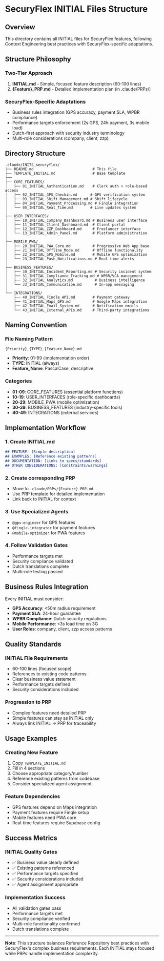 # SecuryFlex INITIAL Files Structure

## Overview
This directory contains all INITIAL files for SecuryFlex features, following Context Engineering best practices with SecuryFlex-specific adaptations.

## Structure Philosophy

### Two-Tier Approach
1. **INITIAL.md** - Simple, focused feature description (60-100 lines)
2. **{Feature}_PRP.md** - Detailed implementation plan (in .claude/PRPs/)

### SecuryFlex-Specific Adaptations
- Business rules integration (GPS accuracy, payment SLA, WPBR compliance)
- Performance targets enforcement (2s GPS, 24h payment, 3s mobile load)
- Dutch-first approach with security industry terminology
- Multi-role considerations (company, client, zzp)

## Directory Structure

```
.claude/INITS_securyflex/
├── README.md                           # This file
├── TEMPLATE_INITIAL.md                 # Base template
├──
├── CORE_FEATURES/
│   ├── 01_INITIAL_Authentication.md    # Clerk auth + role-based access
│   ├── 02_INITIAL_GPS_Checkin.md      # GPS verification system
│   ├── 03_INITIAL_Shift_Management.md # Shift lifecycle
│   ├── 04_INITIAL_Payment_Processing.md # Finqle integration
│   └── 05_INITIAL_Real_Time.md        # Live updates system
│
├── USER_INTERFACES/
│   ├── 10_INITIAL_Company_Dashboard.md # Business user interface
│   ├── 11_INITIAL_Client_Dashboard.md  # Client portal
│   ├── 12_INITIAL_ZZP_Dashboard.md     # Freelancer interface
│   └── 13_INITIAL_Admin_Panel.md       # Platform administration
│
├── MOBILE_PWA/
│   ├── 20_INITIAL_PWA_Core.md          # Progressive Web App base
│   ├── 21_INITIAL_Offline_Mode.md      # Offline functionality
│   ├── 22_INITIAL_GPS_Mobile.md        # Mobile GPS optimization
│   └── 23_INITIAL_Push_Notifications.md # Real-time alerts
│
├── BUSINESS_FEATURES/
│   ├── 30_INITIAL_Incident_Reporting.md # Security incident system
│   ├── 31_INITIAL_Compliance_Tracking.md # WPBR/VCA management
│   ├── 32_INITIAL_Analytics.md          # Business intelligence
│   └── 33_INITIAL_Communication.md      # In-app messaging
│
└── INTEGRATIONS/
    ├── 40_INITIAL_Finqle_API.md        # Payment gateway
    ├── 41_INITIAL_Maps_GPS.md          # Google Maps integration
    ├── 42_INITIAL_Email_System.md      # Notification emails
    └── 43_INITIAL_External_APIs.md     # Third-party integrations
```

## Naming Convention

### File Naming Pattern
`{Priority}_{TYPE}_{Feature_Name}.md`

- **Priority**: 01-99 (implementation order)
- **TYPE**: INITIAL (always)
- **Feature_Name**: PascalCase, descriptive

### Categories
- **01-09**: CORE_FEATURES (essential platform functions)
- **10-19**: USER_INTERFACES (role-specific dashboards)
- **20-29**: MOBILE_PWA (mobile optimization)
- **30-39**: BUSINESS_FEATURES (industry-specific tools)
- **40-49**: INTEGRATIONS (external services)

## Implementation Workflow

### 1. Create INITIAL.md
```markdown
## FEATURE: [Simple description]
## EXAMPLES: [Reference existing patterns]
## DOCUMENTATION: [Links to specs/standards]
## OTHER CONSIDERATIONS: [Constraints/warnings]
```

### 2. Create corresponding PRP
- Move to `.claude/PRPs/{Feature}_PRP.md`
- Use PRP template for detailed implementation
- Link back to INITIAL for context

### 3. Use Specialized Agents
- `@gps-engineer` for GPS features
- `@finqle-integrator` for payment features
- `@mobile-optimizer` for PWA features

### 4. Follow Validation Gates
- Performance targets met
- Security compliance validated
- Dutch translations complete
- Multi-role testing passed

## Business Rules Integration

Every INITIAL must consider:
- **GPS Accuracy**: <50m radius requirement
- **Payment SLA**: 24-hour guarantee
- **WPBR Compliance**: Dutch security regulations
- **Mobile Performance**: <3s load time on 3G
- **User Roles**: company, client, zzp access patterns

## Quality Standards

### INITIAL File Requirements
- 60-100 lines (focused scope)
- References to existing code patterns
- Clear business value statement
- Performance targets defined
- Security considerations included

### Progression to PRP
- Complex features need detailed PRP
- Simple features can stay as INITIAL only
- Always link INITIAL → PRP for traceability

## Usage Examples

### Creating New Feature
1. Copy `TEMPLATE_INITIAL.md`
2. Fill in 4 sections
3. Choose appropriate category/number
4. Reference existing patterns from codebase
5. Consider specialized agent assignment

### Feature Dependencies
- GPS features depend on Maps integration
- Payment features require Finqle setup
- Mobile features need PWA core
- Real-time features require Supabase config

## Success Metrics

### INITIAL Quality Gates
- ✅ Business value clearly defined
- ✅ Existing patterns referenced
- ✅ Performance targets specified
- ✅ Security considerations included
- ✅ Agent assignment appropriate

### Implementation Success
- All validation gates pass
- Performance targets met
- Security compliance verified
- Multi-role functionality confirmed
- Dutch translations complete

---

**Note**: This structure balances Reference Repository best practices with SecuryFlex's complex business requirements. Each INITIAL stays focused while PRPs handle implementation complexity.